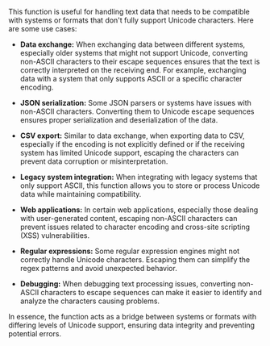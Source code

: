 This function is useful for handling text data that needs to be compatible with systems or formats that don't fully support Unicode characters. Here are some use cases:

* **Data exchange:** When exchanging data between different systems, especially older systems that might not support Unicode, converting non-ASCII characters to their escape sequences ensures that the text is correctly interpreted on the receiving end.  For example, exchanging data with a system that only supports ASCII or a specific character encoding.

* **JSON serialization:**  Some JSON parsers or systems have issues with non-ASCII characters. Converting them to Unicode escape sequences ensures proper serialization and deserialization of the data.

* **CSV export:** Similar to data exchange, when exporting data to CSV, especially if the encoding is not explicitly defined or if the receiving system has limited Unicode support, escaping the characters can prevent data corruption or misinterpretation.

* **Legacy system integration:**  When integrating with legacy systems that only support ASCII, this function allows you to store or process Unicode data while maintaining compatibility.

* **Web applications:** In certain web applications, especially those dealing with user-generated content, escaping non-ASCII characters can prevent issues related to character encoding and cross-site scripting (XSS) vulnerabilities.

* **Regular expressions:** Some regular expression engines might not correctly handle Unicode characters. Escaping them can simplify the regex patterns and avoid unexpected behavior.

* **Debugging:** When debugging text processing issues, converting non-ASCII characters to escape sequences can make it easier to identify and analyze the characters causing problems.


In essence, the function acts as a bridge between systems or formats with differing levels of Unicode support, ensuring data integrity and preventing potential errors.
